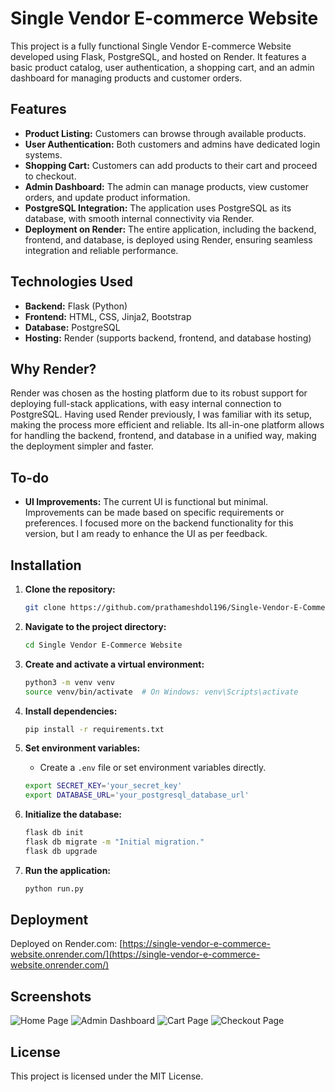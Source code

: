 # Single Vendor E-commerce Website

This project is a fully functional Single Vendor E-commerce Website developed using Flask, PostgreSQL, and hosted on Render. It features a basic product catalog, user authentication, a shopping cart, and an admin dashboard for managing products and customer orders.

## Features
- **Product Listing:** Customers can browse through available products.
- **User Authentication:** Both customers and admins have dedicated login systems.
- **Shopping Cart:** Customers can add products to their cart and proceed to checkout.
- **Admin Dashboard:** The admin can manage products, view customer orders, and update product information.
- **PostgreSQL Integration:** The application uses PostgreSQL as its database, with smooth internal connectivity via Render.
- **Deployment on Render:** The entire application, including the backend, frontend, and database, is deployed using Render, ensuring seamless integration and reliable performance.


## Technologies Used
- **Backend:** Flask (Python)
- **Frontend:** HTML, CSS, Jinja2, Bootstrap
- **Database:** PostgreSQL
- **Hosting:** Render (supports backend, frontend, and database hosting)




## Why Render?
Render was chosen as the hosting platform due to its robust support for deploying full-stack applications, with easy internal connection to PostgreSQL. Having used Render previously, I was familiar with its setup, making the process more efficient and reliable. Its all-in-one platform allows for handling the backend, frontend, and database in a unified way, making the deployment simpler and faster.

## To-do
- **UI Improvements:** The current UI is functional but minimal. Improvements can be made based on specific requirements or preferences. I focused more on the backend functionality for this version, but I am ready to enhance the UI as per feedback.

## Installation

1. **Clone the repository:**
    ```bash
    git clone https://github.com/prathameshdol196/Single-Vendor-E-Commerce-Website/tree/master
    ```

2. **Navigate to the project directory:**
    ```bash
    cd Single Vendor E-Commerce Website
    ```

3. **Create and activate a virtual environment:**
    ```bash
    python3 -m venv venv
    source venv/bin/activate  # On Windows: venv\Scripts\activate
    ```

4. **Install dependencies:**
    ```bash
    pip install -r requirements.txt
    ```

5. **Set environment variables:**
    - Create a `.env` file or set environment variables directly.
    ```bash
    export SECRET_KEY='your_secret_key'
    export DATABASE_URL='your_postgresql_database_url'
    ```

6. **Initialize the database:**
    ```bash
    flask db init
    flask db migrate -m "Initial migration."
    flask db upgrade
    ```

7. **Run the application:**
    ```bash
    python run.py
    ```

## Deployment

Deployed on Render.com: [https://single-vendor-e-commerce-website.onrender.com/](https://single-vendor-e-commerce-website.onrender.com/)

## Screenshots

![Home Page](screenshots/home.png)
![Admin Dashboard](screenshots/admin_dashboard.png)
![Cart Page](screenshots/cart.png)
![Checkout Page](screenshots/checkout.png)

## License

This project is licensed under the MIT License.
